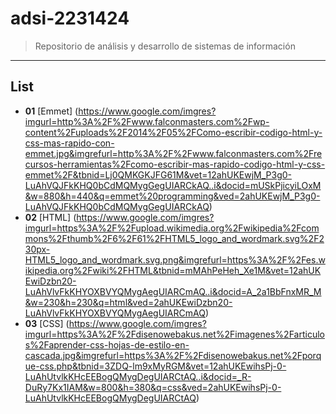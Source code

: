 # adsi-2231424
> Repositorio de análisis y desarrollo de sistemas de información
---
## List

- **01**  [Emmet] (https://www.google.com/imgres?imgurl=http%3A%2F%2Fwww.falconmasters.com%2Fwp-content%2Fuploads%2F2014%2F05%2FComo-escribir-codigo-html-y-css-mas-rapido-con-emmet.jpg&imgrefurl=http%3A%2F%2Fwww.falconmasters.com%2Frecursos-herramientas%2Fcomo-escribir-mas-rapido-codigo-html-y-css-emmet%2F&tbnid=Lj0QMKGKJFG61M&vet=12ahUKEwjM_P3g0-LuAhVQJFkKHQ0bCdMQMygGegUIARCkAQ..i&docid=mUSkPjicyiLOxM&w=880&h=440&q=emmet%20programming&ved=2ahUKEwjM_P3g0-LuAhVQJFkKHQ0bCdMQMygGegUIARCkAQ)
- **02**  [HTML] (https://www.google.com/imgres?imgurl=https%3A%2F%2Fupload.wikimedia.org%2Fwikipedia%2Fcommons%2Fthumb%2F6%2F61%2FHTML5_logo_and_wordmark.svg%2F230px-HTML5_logo_and_wordmark.svg.png&imgrefurl=https%3A%2F%2Fes.wikipedia.org%2Fwiki%2FHTML&tbnid=mMAhPeHeh_Xe1M&vet=12ahUKEwiDzbn20-LuAhVlvFkKHYOXBVYQMygAegUIARCmAQ..i&docid=A_2a1BbFnxMR_M&w=230&h=230&q=html&ved=2ahUKEwiDzbn20-LuAhVlvFkKHYOXBVYQMygAegUIARCmAQ)
- **03**  [CSS] (https://www.google.com/imgres?imgurl=https%3A%2F%2Fdisenowebakus.net%2Fimagenes%2Farticulos%2Faprender-css-hojas-de-estilo-en-cascada.jpg&imgrefurl=https%3A%2F%2Fdisenowebakus.net%2Fporque-css.php&tbnid=3ZDQ-lm9xMyRGM&vet=12ahUKEwihsPj-0-LuAhUtvlkKHcEEBogQMygDegUIARCtAQ..i&docid=_R-DuRy7Kx1IAM&w=800&h=380&q=css&ved=2ahUKEwihsPj-0-LuAhUtvlkKHcEEBogQMygDegUIARCtAQ)